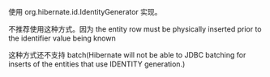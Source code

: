 使用 org.hibernate.id.IdentityGenerator 实现。


不推荐使用这种方式。因为 the entity row must be physically inserted prior to the identifier value being known


这种方式还不支持 batch(Hibernate will not be able to JDBC batching for inserts of the entities that use IDENTITY generation.)
 